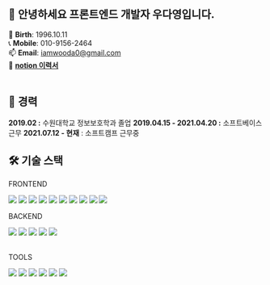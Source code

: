 ## 👋 안녕하세요 프론트엔드 개발자 우다영입니다.
🎂 **Birth**: 1996.10.11  
📞 **Mobile**: 010-9156-2464  
📫 **Email**: iamwooda0@gmail.com  
📜 [**notion 이력서**](https://truthful-paw-79e.notion.site/83a4bd92174342468680fdb355bb337a?pvs=4)  
<br/>


## 💼 경력
**2019.02 :** 수원대학교 정보보호학과 졸업
**2019.04.15 - 2021.04.20 :** 소프트베이스 근무
**2021.07.12 -  현재** : 소프트캠프 근무중
<br/>


## 🛠 기술 스택
FRONTEND  

<img src="https://img.shields.io/badge/html5-E34F26?style=for-the-badge&logo=html5&logoColor=white"> <img src="https://img.shields.io/badge/css-1572B6?style=for-the-badge&logo=css3&logoColor=white"> <img src="https://img.shields.io/badge/javascript-F7DF1E?style=for-the-badge&logo=javascript&logoColor=black"> <img src="https://img.shields.io/badge/typescript-3178C6?style=for-the-badge&logo=typescript&logoColor=black"> <img src="https://img.shields.io/badge/vue.js-4FC08D?style=for-the-badge&logo=vue.js&logoColor=white"> <img src="https://img.shields.io/badge/react-61DAFB?style=for-the-badge&logo=react&logoColor=black"> <img src="https://img.shields.io/badge/jquery-0769AD?style=for-the-badge&logo=jquery&logoColor=white"> <img src="https://img.shields.io/badge/bootstrap-7952B3?style=for-the-badge&logo=bootstrap&logoColor=white"> <img src="https://img.shields.io/badge/vuetify-1867C0?style=for-the-badge&logo=vuetify&logoColor=white"> <img src="https://img.shields.io/badge/tailwindcss-06B6D4?style=for-the-badge&logo=tailwindcss&logoColor=white">
<br/>  
  
BACKEND  
  
<img src="https://img.shields.io/badge/spring-6DB33F?style=for-the-badge&logo=spring&logoColor=white"> <img src="https://img.shields.io/badge/mysql-4479A1?style=for-the-badge&logo=mysql&logoColor=white"> <img src="https://img.shields.io/badge/express-000000?style=for-the-badge&logo=express&logoColor=white"> <img src="https://img.shields.io/badge/mariaDB-003545?style=for-the-badge&logo=mariaDB&logoColor=white"> <img src="https://img.shields.io/badge/firebase-FFCA28?style=for-the-badge&logo=firebase&logoColor=white">  
<br/>  

TOOLS  

<img src="https://img.shields.io/badge/git-F05032?style=for-the-badge&logo=git&logoColor=white"> <img src="https://img.shields.io/badge/figma-F24E1E?style=for-the-badge&logo=figma&logoColor=white"> <img src="https://img.shields.io/badge/asana-F06A6A?style=for-the-badge&logo=asana&logoColor=white">  <img src="https://img.shields.io/badge/visualstudiocode-007ACC?style=for-the-badge&logo=visualstudiocode&logoColor=white"> <img src="https://img.shields.io/badge/microsoftazure-0078D4?style=for-the-badge&logo=microsoftazure&logoColor=white"> <img src="https://img.shields.io/badge/azuredevops-0078D7?style=for-the-badge&logo=azuredevops&logoColor=white"> 


<!---
DaYoung-woo/DaYoung-woo is a ✨ special ✨ repository because its `README.md` (this file) appears on your GitHub profile.
You can click the Preview link to take a look at your changes.
--->

